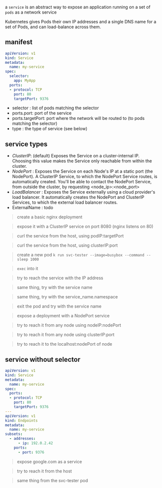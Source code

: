 a `service` is an abstract way to expose an application running on a set of `pods` as a network service

Kubernetes gives Pods their own IP addresses and a single DNS name for a set of Pods, and can load-balance across them.

## manifest

```yaml
apiVersion: v1
kind: Service
metadata:
  name: my-service
spec:
  selector:
    app: MyApp
  ports:
  - protocol: TCP
    port: 80
    targetPort: 9376
```

- selector : list of pods matching the selector
- ports.port: port of the service
- ports.targetPort: port where the network will be routed to (to pods matching the selector)
- type : the type of service (see below)

## service types

- _ClusterIP_: (default) Exposes the Service on a cluster-internal IP. Choosing this value makes the Service only reachable from within the cluster.
- _NodePort_ : Exposes the Service on each Node's IP at a static port (the NodePort). A ClusterIP Service, to which the NodePort Service routes, is automatically created. You'll be able to contact the NodePort Service, from outside the cluster, by requesting <node_ip>:<node_port>
- _LoadBalancer_ : Exposes the Service externally using a cloud provider's load balancer. It automatically creates the NodePort and ClusterIP Services, to which the external load balancer routes.
- ExternalName : todo

> create a basic nginx deployment

> expose it with a ClusterIP service on port 8080 (nginx listens on 80)

> curl the service from the host, using podIP:targetPort

> curl the service from the host, using clusterIP:port

> create a new pod `k run svc-tester --image=busybox --command -- sleep 1000`

> `exec` into it

> try to reach the service with the IP address

> same thing, try with the service name

> same thing, try with the service_name.namespace

> exit the pod and try with the service name

> expose a deployment with a NodePort service

> try to reach it from any node using nodeIP:nodePort

> try to reach it from any node using clusterIP:port

> try to reach it to the localhost:nodePort of node

## service without selector

```yaml
apiVersion: v1
kind: Service
metadata:
  name: my-service
spec:
  ports: 
  - protocol: TCP
    port: 80
    targetPort: 9376
---
apiVersion: v1
kind: Endpoints
metadata:
  name: my-service
subsets:
  - addresses:
      - ip: 192.0.2.42
    ports:
      - port: 9376
```

> expose google.com as a service

> try to reach it from the host

> same thing from the svc-tester pod